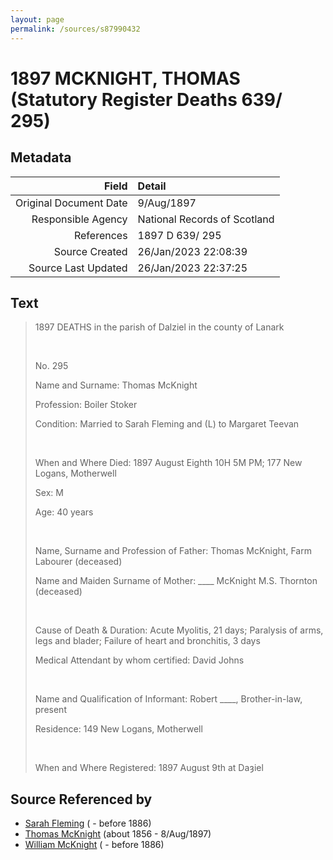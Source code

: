 ```yaml
---
layout: page
permalink: /sources/s87990432
---
```


# 1897 MCKNIGHT, THOMAS (Statutory Register Deaths 639/ 295)

## Metadata
Field | Detail
---:|:---
Original Document Date | 9/Aug/1897
Responsible Agency | National Records of Scotland
References | 1897 D 639/ 295
Source Created | 26/Jan/2023 22:08:39
Source Last Updated | 26/Jan/2023 22:37:25

## Text

> 1897 DEATHS in the parish of Dalziel in the county of Lanark
>
> <br/>
>
> No. 295
>
> Name and Surname: Thomas McKnight
>
> Profession: Boiler Stoker
>
> Condition: Married to Sarah Fleming and (L) to Margaret Teevan
>
> <br/>
>
> When and Where Died: 1897 August Eighth 10H 5M PM; 177 New Logans, Motherwell
>
> Sex: M
>
> Age: 40 years
>
> <br/>
>
> Name, Surname and Profession of Father: Thomas McKnight, Farm Labourer (deceased)
>
> Name and Maiden Surname of Mother: ____ McKnight M.S. Thornton (deceased)
>
> <br/>
>
> Cause of Death & Duration: Acute Myolitis, 21 days; Paralysis of arms, legs and blader; Failure of heart and bronchitis, 3 days
>
> Medical Attendant by whom certified: David Johns
>
> <br/>
>
> Name and Qualification of Informant: Robert ____, Brother-in-law, present
>
> Residence: 149 New Logans, Motherwell
>
> <br/>
>
> When and Where Registered: 1897 August 9th at Daȝiel
>

## Source Referenced by

* [Sarah Fleming](../people/@286084@-sarah-fleming-b-d1886.md) ( - before 1886)
* [Thomas McKnight](../people/@6387698@-thomas-mcknight-b1856-d1897-8-8.md) (about 1856 - 8/Aug/1897)
* [William McKnight](../people/@38388851@-william-mcknight-b-d1886.md) ( - before 1886)
